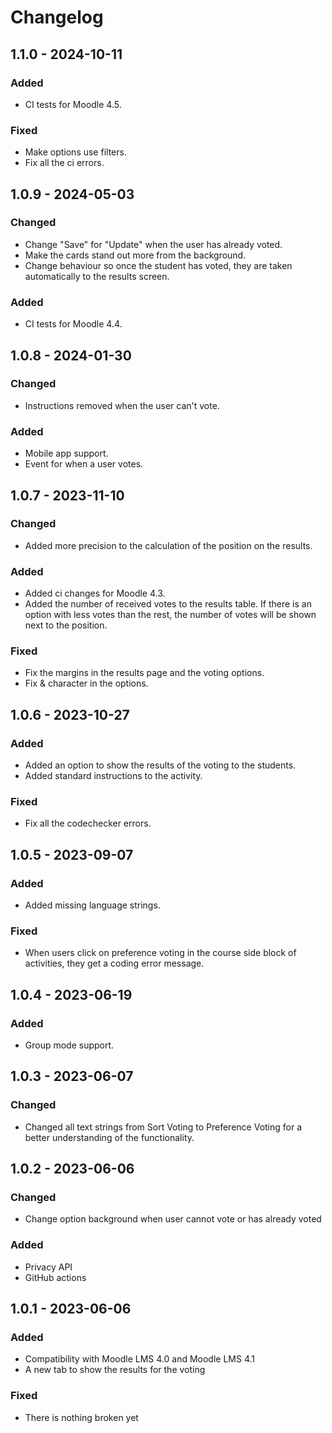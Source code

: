 # Changelog

## 1.1.0 - 2024-10-11
### Added
- CI tests for Moodle 4.5.
### Fixed
- Make options use filters.
- Fix all the ci errors.

## 1.0.9 - 2024-05-03
### Changed
- Change "Save" for "Update" when the user has already voted.
- Make the cards stand out more from the background.
- Change behaviour so once the student has voted, they are taken automatically to the results screen.
### Added
- CI tests for Moodle 4.4.

## 1.0.8 - 2024-01-30
### Changed
- Instructions removed when the user can't vote.
### Added
- Mobile app support.
- Event for when a user votes.

## 1.0.7 - 2023-11-10
### Changed
- Added more precision to the calculation of the position on the results.
### Added
- Added ci changes for Moodle 4.3.
- Added the number of received votes to the results table. If there is an option with less votes than the rest, the number of votes will be shown next to the position.
### Fixed
- Fix the margins in the results page and the voting options.
- Fix & character in the options.

## 1.0.6 - 2023-10-27
### Added
- Added an option to show the results of the voting to the students.
- Added standard instructions to the activity.
### Fixed
- Fix all the codechecker errors.

## 1.0.5 - 2023-09-07
### Added
- Added missing language strings.
### Fixed
- When users click on preference voting in the course side block of activities, they get a coding error message.

## 1.0.4 - 2023-06-19
### Added
- Group mode support.

## 1.0.3 - 2023-06-07
### Changed
- Changed all text strings from Sort Voting to Preference Voting for a better understanding of the functionality.

## 1.0.2 - 2023-06-06
### Changed
- Change option background when user cannot vote or has already voted
### Added
- Privacy API
- GitHub actions

## 1.0.1 - 2023-06-06
### Added
- Compatibility with Moodle LMS 4.0 and Moodle LMS 4.1
- A new tab to show the results for the voting
### Fixed
- There is nothing broken yet
